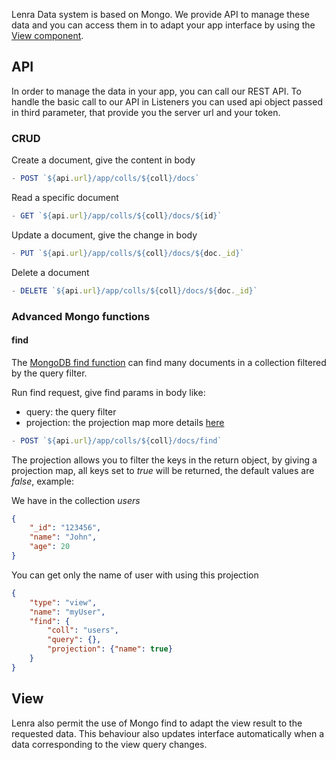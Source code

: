 Lenra Data system is based on Mongo.
We provide API to manage these data and you can access them in to adapt your app interface by using the [View component](/references/components-api/components/view.html).

## API

In order to manage the data in your app, you can call our REST API.
To handle the basic call to our API in Listeners you can used api object passed in third parameter, that provide you the server url and your token.

### CRUD

Create a document, give the content in body

```js
- POST `${api.url}/app/colls/${coll}/docs`
```

Read a specific document
```js
- GET `${api.url}/app/colls/${coll}/docs/${id}`
```

Update a document, give the change in body
```js
- PUT `${api.url}/app/colls/${coll}/docs/${doc._id}`
```

Delete a document
```js
- DELETE `${api.url}/app/colls/${coll}/docs/${doc._id}`
```

### Advanced Mongo functions


#### find

The [MongoDB find function](https://www.mongodb.com/docs/manual/reference/method/db.collection.find/) can find many documents in a collection filtered by the query filter.

Run find request, give find params in body like:
  - query: the query filter
  - projection: the projection map more details [here](#apiProjection)

```js
- POST `${api.url}/app/colls/${coll}/docs/find` 
```

The projection allows you to filter the keys in the return object, by giving a projection map, all keys set to *true* will be returned, the default values are *false*, example:

We have in the collection *users*

```json
{
    "_id": "123456",
    "name": "John",
    "age": 20
}
```

You can get only the name of user with using this projection

```json
{
    "type": "view",
    "name": "myUser",
    "find": {
        "coll": "users",
        "query": {},
        "projection": {"name": true}
    }
}
```

## View

Lenra also permit the use of Mongo find to adapt the view result to the requested data.
This behaviour also updates interface automatically when a data corresponding to the view query changes.

